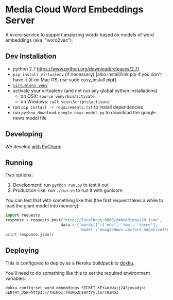 Media Cloud Word Embeddings Server
==================================

A micro-service to support analyzing words based on models of word embeddings (aka. "word2vec").

Dev Installation
----------------

 * python 2.7 https://www.python.org/download/releases/2.7/
 * `pip install virtualenv` (if necessary) [also install/link pip if you don't have it (if on Mac OS, use sudo easy_install pip)]
 * [`virtualenv venv`](https://virtualenv.pypa.io/en/stable/)
 * activate your virtualenv (and not run any global python installations)
   * on OSX: `source venv/bin/activate`
   * on Windows: `call venv\Scripts\activate`
 * run `pip install -r requirements.txt` to install dependencies
 * run `python download-google-news-model.py` to download the google news model file
 
Developing
----------

We develop [with PyCharm](https://www.jetbrains.com/pycharm/).

Running
-------

Two options:
 1. Development: run `python run.py` to test it out  
 2. Production-like: run `./run.sh` to run it with gunicorn

You can test that with something like this (the first request takes a while to load the giant model into memory):

```python
import requests
response = requests.post("http://localhost:8000/embeddings/2d.json",
                        data = {'words[]':['one', 'two', 'three'],
                                'model':'GoogleNews-vectors-negative300.bin'})
print response.json()
```

Deploying
---------

This is configured to deploy as a Heroku buildpack to [dokku](http://dokku.viewdocs.io/dokku/).

You'll need to do something like this to set the required environment variables:

`dokku config:set word-embeddings SECRET_KEY=oiwajj243josadjoi SENTRY_DSN=https://THING1:THING2@sentry.io/THING3`
